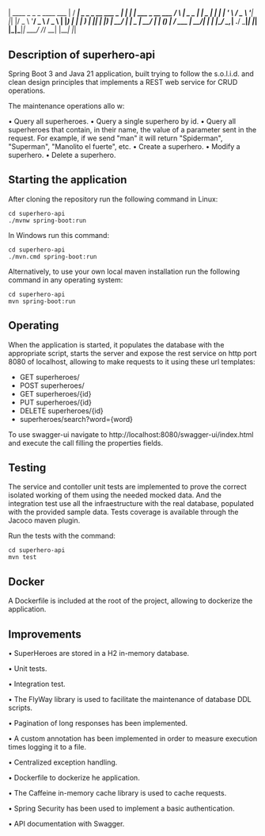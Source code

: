 #


|  ____                        _   _                     _    ____ ___ 
| / ___| _   _ _ __   ___ _ __| | | | ___ _ __ ___      / \  |  _ \_ _|
| \___ \| | | | '_ \ / _ \ '__| |_| |/ _ \ '__/ _ \    / _ \ | |_) | | 
|  ___) | |_| | |_) |  __/ |  |  _  |  __/ | | (_) |  / ___ \|  __/| | 
| |____/ \__,_| .__/ \___|_|  |_| |_|\___|_|  \___/  /_/   \_\_|  |___|
             |_|                                                      


## Description of superhero-api 

Spring Boot 3 and Java 21 application, built trying to follow the s.o.l.i.d. and clean design principles that implements a REST web service for CRUD operations.

The maintenance operations allo w:

• Query all superheroes.
• Query a single superhero by id.
• Query all superheroes that contain, in their name, the value of a parameter sent in the request. For example, if we send "man" it will return "Spiderman", "Superman", "Manolito el fuerte", etc.
• Create a superhero.
• Modify a superhero.
• Delete a superhero.

## Starting the application

After cloning the repository run the following command in Linux:

```
cd superhero-api
./mvnw spring-boot:run
```

In Windows run this command:

```
cd superhero-api
./mvn.cmd spring-boot:run
```
Alternatively, to use your own local maven installation run the following command in any operating system:

```
cd superhero-api
mvn spring-boot:run
```

## Operating

When the application is started, it populates the database with the appropriate script, starts the server and expose the rest service on http port 8080 of localhost, allowing to make requests to it using these url templates:

* GET superheroes/
* POST superheroes/
* GET superheroes/{id}
* PUT superheroes/{id}
* DELETE superheroes/{id}
* superheroes/search?word={word}

To use swagger-ui navigate to http://localhost:8080/swagger-ui/index.html and execute the call filling the properties fields.

## Testing
The service and contoller unit tests are implemented to prove the correct isolated working of them using the needed mocked data. And the integration test use all the infraestructure with the real database, populated with the provided sample data. Tests coverage is available through the Jacoco maven plugin.

Run the tests with the command:

```
cd superhero-api
mvn test
```
## Docker
A Dockerfile is included at the root of the project, allowing to dockerize the application. 

## Improvements

• SuperHeroes are stored in a H2 in-memory database.

• Unit tests.

• Integration test.

• The FlyWay library is used to facilitate the maintenance of database DDL scripts.

• Pagination of long responses has been implemented.

• A custom annotation has been implemented in order to measure execution times logging it to a file.

• Centralized exception handling.

• Dockerfile to dockerize he application.

• The Caffeine in-memory cache library is used to cache requests.

• Spring Security has been used to implement a basic authentication.

• API documentation with Swagger.